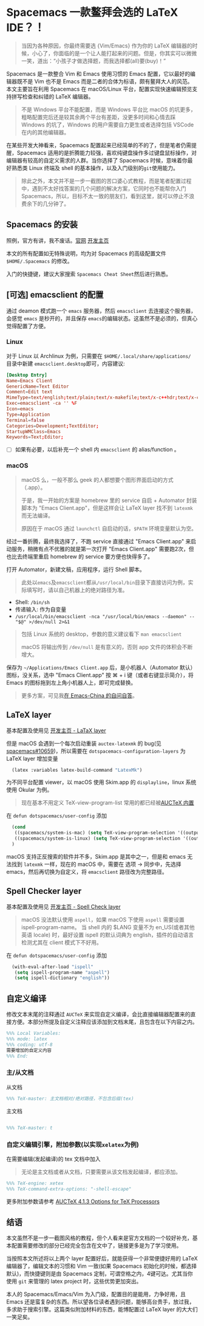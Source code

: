 # Spacemacs 一款鳌拜会选的 LaTeX IDE？！

> 当因为各种原因，你最终需要选 {Vim/Emacs} 作为你的 LaTeX 编辑器的时候，小心了，你面临的是一个让人能打起来的问题。但是，你其实可以微微一笑，道出：“小孩子才做选择题，而我选择都(all)要(buy)！”

Spacemacs 是一款整合 Vim 和 Emacs 使用习惯的 Emacs 配置，它以最好的编辑器既不是 Vim 也不是 Emacs 而是二者的合体为标语，颇有鳌拜大人的风范。本文主要旨在利用 Spacemacs 在 macOS/Linux 平台，配置实现快速编辑预览支持拼写检查和纠错的 LaTeX 编辑器。

> 不是 Windows 平台不能配置，而是 Windows 平台比 macOS 的坑更多，粗略配置完后还是较其余两个平台有差距，没更多时间和心情去踩 Windows 的坑了，Windows 的用户需要自力更生或者选择包括 VSCode 在内的其他编辑器。

在某些开发大神看来，Spacemacs 配置起来已经简单的不的了，但是笔者仍需提醒，Spacemacs 适用的是折腾能力较强，喜欢纯键盘操作多过键盘鼠标操作，对编辑器有较高的自定义需求的人群。当你选择了 Spacemacs 时候，意味着你最好熟悉类 Linux 终端及 shell 的基本操作，以及入门级别的`git`使用能力。

> 除此之外，本文并不是一步一截图的苦口婆心式教程，而是笔者配置过程中，遇到不太好找答案的几个问题的解决方案，它同时也不能帮你入门 Spacemacs，所以，目标不太一致的朋友们，看到这里，就可以停止不浪费余下的几分钟了。

## Spacemacs 的安装

照例，官方有讲，我不废话。[官网](http://spacemacs.org/) [开发主页](https://github.com/syl20bnr/spacemacs)

本文的所有配置如无特殊说明，均为对 Spacemacs 的高级配置文件 `$HOME/.Spacemacs` 的修改。

入门的快捷键，建议大家搜索 `Spacemacs Cheat Sheet`然后进行熟悉。

## [可选] emacsclient 的配置

通过 deamon 模式跑一个 `emacs` 服务器，然后 `emacsclient` 去连接这个服务器，会感觉 `emacs` 是秒开的，并且保存 `emacs`的编辑状态。这虽然不是必须的，但真心觉得配置了方便。

### Linux

对于 Linux 以 Archlinux 为例，只需要在 `$HOME/.local/share/applications/` 目录中新建 `emacsclient.desktop`即可，内容建议:

```conf
[Desktop Entry]
Name=Emacs Client
GenericName=Text Editor
Comment=Edit text
MimeType=text/english;text/plain;text/x-makefile;text/x-c++hdr;text/x-c++src;text/x-chdr;text/x-csrc;text/x-java;text/x-moc;text/x-pascal;text/x-tcl;text/x-tex;application/x-shellscript;text/x-c;text/x-c++;
Exec=emacsclient -ca '' %F
Icon=emacs
Type=Application
Terminal=false
Categories=Development;TextEditor;
StartupWMClass=Emacs
Keywords=Text;Editor;
```

* [ ] 如果有必要，以后补充一个 shell 内 `emacsclient` 的 alias/function 。

### macOS

> macOS 么，一般不那么 geek 的人都想要个图形界面启动的方式（.app）。
>
> 于是，我一开始的方案是 homebrew 里的 service 自启 + Automator 封装脚本为 "Emacs Client.app"，但是这样会让 LaTeX layer 找不到 `latexmk` 而无法编译。
>
> 原因在于 macOS 通过 `launchctl` 自启动的话，`$PATH` 环境变量默认为空。

经过一番折腾，最终我选择了，不跑 service 直接通过 "Emacs Client.app" 来启动服务，稍微有点不优雅的就是第一次打开 "Emacs Client.app" 需要跑2次，但也比去终端里重启 homebrew 的 service 要方便也快得多了。

打开 Automator，新建文稿，应用程序，运行 Shell 脚本。

> 此处以`emacs`及`emacsclient`都从`/usr/local/bin`目录下直接访问为例，实际填写时，请以自己机器上的绝对路径为准。

* Shell: `/bin/sh`
* 传递输入: 作为自变量
* `/usr/local/bin/emacsclient -nca "/usr/local/bin/emacs --daemon" -- "$@" >/dev/null 2>&1`

> 包括 Linux 系统的 desktop，参数的意义建议看下 `man emacsclient`
>
> macOS 将输出传到 `/dev/null` 是有意义的，否则 app 文件的体积会不断增大。

保存为 `~/Applications/Emacs Client.app` 后，是小机器人（Automator 默认）图标，没关系，选中 "Emacs Client.app" 按 ⌘ + i 键（或者右键显示简介），将 Emacs 的图标拖到左上角小机器人上，即可完成替换。

> 更多方案，可见我[在 Emacs-China 的自问自答](https://emacs-china.org/t/macos-emacs-latex-emacs-client-latexmk/7996)。

## LaTeX layer

基本配置及使用见 [开发主页 - LaTaX layer](https://github.com/syl20bnr/spacemacs/tree/master/layers/%2Blang/latex)

但是 macOS 会遇到一个每次启动重装 `auctex-latexmk` 的 bug(见 [spacemacs#10659](https://github.com/syl20bnr/spacemacs/issues/10659))，所以需要在 `dotspacemacs-configuration-layers` 为 LaTeX layer 增加变量

```lisp
  (latex :variables latex-build-command "LatexMk")
```

为不同平台配置 viewer，以 macOS 使用 Skim.app 的 `displayline`，linux 系统使用 Okular 为例。

> 现在基本不用定义 TeX-view-program-list 常用的都已经被[AUCTeX 内置](http://git.savannah.gnu.org/cgit/auctex.git/tree/tex.el#n1237)

在 `defun dotspacemacs/user-config` 添加

```lisp
  (cond
   ((spacemacs/system-is-mac) (setq TeX-view-program-selection '((output-pdf "displayline"))))
   ((spacemacs/system-is-linux) (setq TeX-view-program-selection '((output-pdf "Okular")))))
  )
```

macOS 支持正反搜索的软件并不多，Skim.app 是其中之一，但是和 emacs 无法找到 `latexmk` 一样，现在的 macOS 中，需要在 选项 -> 同步中，先选择 emacs，然后再切换为自定义，将 `emacsclient` 路径改为完整路径。

## Spell Checker layer

基本配置及使用见 [开发主页 - Spell Check layer](https://github.com/syl20bnr/spacemacs/tree/master/layers/%2Bcheckers/spell-checking)

> macOS 没法默认使用 `aspell`，如果 macOS 下使用 `aspell` 需要设置 ispell-program-name。
> 当 shell 内的 $LANG 变量不为 en_US(或者其他英语 locale) 时，最好设置 ispell 的默认词典为 english，插件的自动语言检测尤其在 client 模式下不好用。

在 `defun dotspacemacs/user-config` 添加

```lisp
  (with-eval-after-load "ispell"
   (setq ispell-program-name "aspell")
   (setq ispell-dictionary "english"))
```

## 自定义编译

修改文本末尾的注释通过 `AUCTeX` 来实现自定义编译，会比直接编辑器配置来的直接方便。本部分所提及自定义注释应该添加到文档末尾，且包含在以下内容之内。

```tex
%%% Local Variables:
%%% mode: latex
%%% coding: utf-8
需要增加的自定义内容
%%% End:
```

### 主/从文档

从文档

```tex
%%% TeX-master: 主文档相对/绝对路径，不包含后缀(tex)
```

主文档

```tex

%%% TeX-master: t
```

### 自定义编辑引擎，附加参数(以实现`xelatex`为例)

在需要编辑(发起编译)的 tex 文档中加入

> 无论是主文档或者从文档，只要需要从该文档发起编译，都应添加。

```tex
%%% TeX-engine: xetex
%%% TeX-command-extra-options: "-shell-escape"
```

更多附加参数请参考 [AUCTeX 4.1.3 Options for TeX Processors](https://www.gnu.org/software/auctex/manual/auctex/Processor-Options.html)

## 结语

本文虽然不是一步一截图风格的教程，但个人看来是官方文档的一个较好补充，基本配置需要修改的部分已经完全包含在文中了，链接更多是为了学习使用。

当按照本文所述将以上两个 layer 配置好后，就能获得一个非常便捷好用的 LaTeX 编辑器了，编辑文本的习惯和 Vim 一致(如果 Spacemacs 初始化的时候，都选择默认)，而快捷键则是由 Spacemacs 定制，可谓空格之内，4键可达。尤其当你使用 `git` 来管理的 latex project 时，这些优势更加突出。

本人的 Spacemacs/Emacs/Vim 为入门级，配置目的是能用，力争好用，且 Emacs 还是蛮复杂的东西。所以望各位读者遇到问题，能够高台贵手，放过我，多求助于搜索引擎。这篇类似附加材料的东西，能博配置过 LaTeX layer 的大大们一笑足矣。
